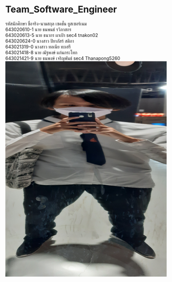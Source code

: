 # Team_Software_Engineer
รหัสนักศึกษา   ชื่อจริง-นามสกุล            เซคชั่น         ยูสเซอร์เนม  
643020610-1	นาย ธนพนธ์ รวิภาสกร  
643020613-5	นาย ธนากร ผาเป้า             sec4        tnakon02  
643020624-0	นางสาว ปิยาภัสร์ สติภา  
643021319-0	นางสาว ทอเนีย ทะเฮรี  
643021418-8	นาย ณัฐพงษ์ แก่นกระโทก  
643021421-9	นาย ธนพงษ์ เจริญพันธ์  			sec4		Thanapong5260
<picture>
  <img src="https://github.com/NattapongKKT/Team_Software_Engineer/blob/main/media/20231125_151024.jpg">
</picture>